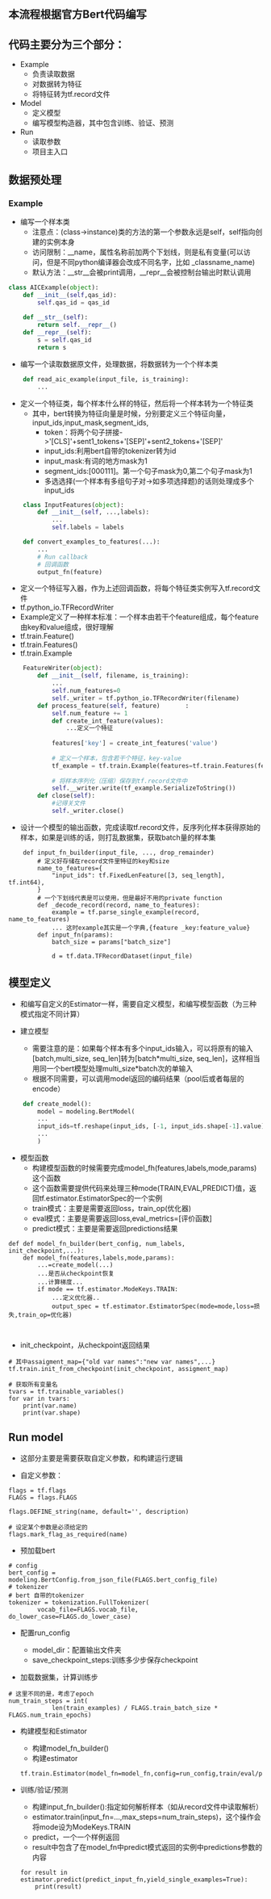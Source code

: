 ## 本流程根据官方Bert代码编写
## 代码主要分为三个部分：
- Example
    - 负责读取数据
    - 对数据转为特征
    - 将特征转为tf.record文件
- Model
    - 定义模型
    - 编写模型构造器，其中包含训练、验证、预测
- Run
    - 读取参数
    - 项目主入口

## 数据预处理
### Example
- 编写一个样本类
    - 注意点：(class->instance)类的方法的第一个参数永远是self，self指向创建的实例本身
    - 访问限制：\_\_name，属性名称前加两个下划线，则是私有变量(可以访问，但是不同python编译器会改成不同名字，比如 \_classname_name)
    - 默认方法：\_\_str\_\_会被print调用，\_\_repr\_\_会被控制台输出时默认调用
```python
class AICExample(object):
    def __init__(self,qas_id):
        self.qas_id = qas_id
    
    def __str__(self):
        return self.__repr__()
    def __repr__(self):
        s = self.qas_id
        return s
```

- 编写一个读取数据原文件，处理数据，将数据转为一个个样本类

```python
    def read_aic_example(input_file, is_training):
        ...
```

- 定义一个特征类，每个样本什么样的特征，然后将一个样本转为一个特征类
    - 其中，bert转换为特征向量是时候，分别要定义三个特征向量，input_ids,input_mask,segment_ids,
        - token：将两个句子拼接->'[CLS]'+sent1_tokens+'[SEP]'+sent2_tokens+'[SEP]'
        - input_ids:利用bert自带的tokenizer转为id
        - input_mask:有词的地方mask为1
        - segment_ids:[000111]。第一个句子mask为0,第二个句子mask为1
        - 多选选择(一个样本有多组句子对->如多项选择题)的话则处理成多个input_ids

```python
    class InputFeatures(object):
        def __init__(self, ...,labels):
            ...
            self.labels = labels
```

```python
    def convert_examples_to_features(...):
        ...
        # Run callback
        # 回调函数
        output_fn(feature)
```

- 定义一个特征写入器，作为上述回调函数，将每个特征类实例写入tf.record文件
 - tf.python_io.TFRecordWriter
 - Example定义了一种样本标准：一个样本由若干个feature组成，每个feature由key和value组成，很好理解
 - tf.train.Feature()
 - tf.train.Features()
 - tf.train.Example
```python
    FeatureWriter(object):
        def __init__(self, filename, is_training):
            ...
            self.num_features=0
            self._writer = tf.python_io.TFRecordWriter(filename)
        def process_feature(self, feature)       :
            self.num_feature += 1
            def create_int_feature(values):
                ...定义一个特征
            
            features['key'] = create_int_features('value')
            
            # 定义一个样本，包含若干个特征，key-value
            tf_example = tf.train.Example(features=tf.train.Features(feature=features))
            
            # 将样本序列化（压缩）保存到tf.record文件中
            self.__writer.write(tf_example.SerializeToString())
        def close(self):
            #记得关文件
            self._writer.close()
```

- 设计一个模型的输出函数，完成读取tf.record文件，反序列化样本获得原始的样本，如果是训练的话，则打乱数据集，获取batch量的样本集
```
    def input_fn_builder(input_file, ..., drop_remainder)
        # 定义好存储在record文件里特征的key和size
        name_to_features={
            "input_ids": tf.FixedLenFeature([3, seq_length], tf.int64),
        }
        # 一个下划线代表是可以使用，但是最好不用的private function
        def _decode_record(record, name_to_features):
            example = tf.parse_single_example(record, name_to_features)
            ... 这时example其实是一个字典,{feature _key:feature_value}
        def input_fn(params):
            batch_size = params["batch_size"]
            
            d = tf.data.TFRecordDataset(input_file)
```

## 模型定义
- 和编写自定义的Estimator一样，需要自定义模型，和编写模型函数（为三种模式指定不同计算）

- 建立模型
    - 需要注意的是：如果每个样本有多个input_ids输入，可以将原有的输入[batch,multi_size, seq_len]转为[batch\*multi_size, seq_len]，这样相当用同一个bert模型处理multi_size\*batch次的单输入
    - 根据不同需要，可以调用model返回的编码结果（pool后或者每层的encode）

```python 
    def create_model():
        model = modeling.BertModel(
        ...
        input_ids=tf.reshape(input_ids, [-1, input_ids.shape[-1].value]),
        ...
        )
```
- 模型函数
    - 构建模型函数的时候需要完成model_fh(features,labels,mode,params)这个函数
    - 这个函数需要提供代码来处理三种mode(TRAIN,EVAL,PREDICT)值，返回tf.estimator.EstimatorSpec的一个实例
    - train模式：主要是需要返回loss，train_op(优化器)
    - eval模式：主要是需要返回loss,eval_metrics=[评价函数]
    - predict模式：主要是需要返回predictions结果
```
def def model_fn_builder(bert_config, num_labels, init_checkpoint,...):
    def model_fn(features,labels,mode,params):
        ...=create_model(...)
        ...是否从checkpoint恢复
        ...计算梯度...
        if mode == tf.estimator.ModeKeys.TRAIN:
            ...定义优化器..
            output_spec = tf.estimator.EstimatorSpec(mode=mode,loss=损失,train_op=优化器)
        
        
```

- init_checkpoint，从checkpoint返回结果

```
# 其中assaigment_map={"old var names":"new var names",...}
tf.train.init_from_checkpoint(init_checkpoint, assigment_map)
```
```
# 获取所有变量名
tvars = tf.trainable_variables()
for var in tvars:
    print(var.name)
    print(var.shape)
```

## Run model
- 这部分主要是需要获取自定义参数，和构建运行逻辑

- 自定义参数：
```
flags = tf.flags
FLAGS = flags.FLAGS

flags.DEFINE_string(name, default='', description)

# 设定某个参数是必须给定的
flags.mark_flag_as_required(name)

```

- 预加载bert

```
# config
bert_config = modeling.BertConfig.from_json_file(FLAGS.bert_config_file)
# tokenizer
# bert 自带的tokenizer
tokenizer = tokenization.FullTokenizer(
        vocab_file=FLAGS.vocab_file, do_lower_case=FLAGS.do_lower_case)
```

- 配置run_config
    - model_dir：配置输出文件夹
    - save_checkpoint_steps:训练多少步保存checkpoint
    
- 加载数据集，计算训练步

``` 
# 这里不同的是，考虑了epoch
num_train_steps = int(
            len(train_examples) / FLAGS.train_batch_size * FLAGS.num_train_epochs)
```

- 构建模型和Estimator
    -  构建model_fn_builder()
    -  构建estimator
    ```
    tf.train.Estimator(model_fn=model_fn,config=run_config,train/eval/predict_batch)
    ```

- 训练/验证/预测
    - 构建input_fn_builder():指定如何解析样本（如从record文件中读取解析）
    - estimator.train(input_fn=...,max_steps=num_train_steps)，这个操作会将mode设为ModeKeys.TRAIN
    - predict，一个一个样例返回
    - result中包含了在model_fn中predict模式返回的实例中predictions参数的内容
    ```
    for result in estimator.predict(predict_input_fn,yield_single_examples=True):
        print(result)
    ```